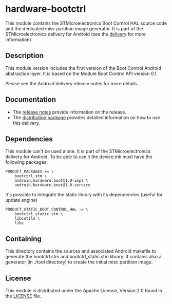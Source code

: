 # hardware-bootctrl #

This module contains the STMicroelectronics Boot Control HAL source code and the dedicated misc partition image generator.
It is part of the STMicroelectronics delivery for Android (see the [delivery][] for more information).

[delivery]: https://wiki.st.com/stm32mpu/wiki/STM32MP15_distribution_for_Android_release_note_-_v1.1.0

## Description ##

This module version includes the first version of the Boot Control Android abstraction layer.
It is based on the Module Boot Control API version 0.1.

Please see the Android delivery release notes for more details.

## Documentation ##

* The [release notes][] provide information on the release.
* The [distribution package][] provides detailed information on how to use this delivery.

[release notes]: https://wiki.st.com/stm32mpu/wiki/STM32MP15_distribution_for_Android_release_note_-_v1.1.0
[distribution package]: https://wiki.st.com/stm32mpu/wiki/STM32MP1_Distribution_Package_for_Android

## Dependencies ##

This module can't be used alone. It is part of the STMicroelectronics delivery for Android.
To be able to use it the device.mk must have the following packages:
```
PRODUCT_PACKAGES += \
    bootctrl.stm \
    android.hardware.boot@1.0-impl \
    android.hardware.boot@1.0-service
```

It's possible to integrate the static library with its dependencies (useful for update engine)
```
PRODUCT_STATIC_BOOT_CONTROL_HAL := \
    bootctrl_static.stm \
    libcutils \
    libz
```

## Containing ##

This directory contains the sources and associated Android makefile to generate the bootctrl.stm and bootctrl_static.stm library.
It contains also a generator (in ./tool directory) to create the initial misc partition image.

## License ##

This module is distributed under the Apache License, Version 2.0 found in the [LICENSE](./LICENSE) file.
